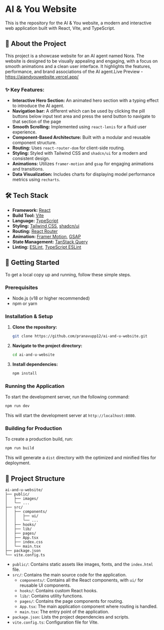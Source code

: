 # AI & You Website

This is the repository for the AI & You website, a modern and interactive web application built with React, Vite, and TypeScript.

## 🚀 About the Project

This project is a showcase website for an AI agent named Nora. The website is designed to be visually appealing and engaging, with a focus on smooth animations and a clean user interface. It highlights the features, performance, and brand associations of the AI agent.Live Preview - https://aiandyouwebsite.vercel.app/

### ✨ Key Features:

  * **Interactive Hero Section:** An animated hero section with a typing effect to introduce the AI agent.
  * **Navigation bar:** A different which can be used by clicking the pill buttons below input text area and press the send button to navigate    to that section of the page
  * **Smooth Scrolling:** Implemented using `react-lenis` for a fluid user experience.
  * **Component-Based Architecture:** Built with a modular and reusable component structure.
  * **Routing:** Uses `react-router-dom` for client-side routing.
  * **Styling:** Styled with Tailwind CSS and `shadcn/ui` for a modern and consistent design.
  * **Animations:** Utilizes `framer-motion` and `gsap` for engaging animations and transitions.
  * **Data Visualization:** Includes charts for displaying model performance metrics using `recharts`.

## 🛠️ Tech Stack

  * **Framework:** [React](https://reactjs.org/)
  * **Build Tool:** [Vite](https://vitejs.dev/)
  * **Language:** [TypeScript](https://www.typescriptlang.org/)
  * **Styling:** [Tailwind CSS](https://tailwindcss.com/), [shadcn/ui](https://ui.shadcn.com/)
  * **Routing:** [React Router](https://reactrouter.com/)
  * **Animation:** [Framer Motion](https://www.framer.com/motion/), [GSAP](https://www.google.com/search?q=https://greensock.com/gsap/)
  * **State Management:** [TanStack Query](https://tanstack.com/query/latest)
  * **Linting:** [ESLint](https://eslint.org/), [TypeScript ESLint](https://typescript-eslint.io/)

## 🚀 Getting Started

To get a local copy up and running, follow these simple steps.

### Prerequisites

  * Node.js (v18 or higher recommended)
  * npm or yarn

### Installation & Setup

1.  **Clone the repository:**
    ```sh
    git clone https://github.com/pranavupp12/ai-and-u-website.git
    ```
2.  **Navigate to the project directory:**
    ```sh
    cd ai-and-u-website
    ```
3.  **Install dependencies:**
    ```sh
    npm install
    ```

### Running the Application

To start the development server, run the following command:

```sh
npm run dev
```

This will start the development server at `http://localhost:8080`.

### Building for Production

To create a production build, run:

```sh
npm run build
```

This will generate a `dist` directory with the optimized and minified files for deployment.

## 📁 Project Structure

```
ai-and-u-website/
├── public/
│   ├── images/
│   └── ...
├── src/
│   ├── components/
│   │   ├── ui/
│   │   └── ...
│   ├── hooks/
│   ├── lib/
│   ├── pages/
│   ├── App.tsx
│   ├── index.css
│   └── main.tsx
├── package.json
└── vite.config.ts
```

  * `public/`: Contains static assets like images, fonts, and the `index.html` file.
  * `src/`: Contains the main source code for the application.
      * `components/`: Contains all the React components, with `ui/` for reusable UI components.
      * `hooks/`: Contains custom React hooks.
      * `lib/`: Contains utility functions.
      * `pages/`: Contains the page components for routing.
      * `App.tsx`: The main application component where routing is handled.
      * `main.tsx`: The entry point of the application.
  * `package.json`: Lists the project dependencies and scripts.
  * `vite.config.ts`: Configuration file for Vite.

